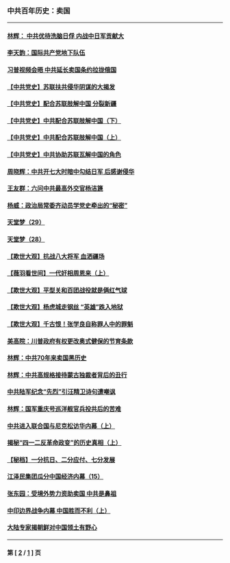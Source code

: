 ### 中共百年历史：卖国
---
#### [林辉： 中共优待洗脑日俘 内战中日军贡献大](../../pages/nf1176117/n13624644.md?09170430) 
#### [李天韵：国际共产党地下队伍](../../pages/nf1176117/n13611808.md?09170430) 
#### [习普视频会晤 中共延长卖国条约拉拢俄国](../../pages/nf1176117/n13060971.md?09170430) 
#### [【中共党史】苏联扶共侵华阴谋的大揭发](../../pages/nf1176117/n13056050.md?09170430) 
#### [【中共党史】配合苏联肢解中国 分裂新疆](../../pages/nf1176117/n13040700.md?09170430) 
#### [【中共党史】中共配合苏联肢解中国（下）](../../pages/nf1176117/n13035660.md?09170430) 
#### [【中共党史】中共配合苏联肢解中国（上）](../../pages/nf1176117/n13030262.md?09170430) 
#### [【中共党史】中共协助苏联瓦解中国的角色](../../pages/nf1176117/n13018109.md?09170430) 
#### [周晓辉：中共开七大时暗中勾结日军 后感谢侵华](../../pages/nf1176117/n12921960.md?09170430) 
#### [王友群：六问中共最高外交官杨洁篪](../../pages/nf1176117/n12836495.md?09170430) 
#### [杨威：政治局常委齐动员学党史牵出的“秘密”](../../pages/nf1176117/n12764642.md?09170430) 
#### [天堂梦（29）](../../pages/nf1176117/n12408465.md?09170430) 
#### [天堂梦（28）](../../pages/nf1176117/n12408309.md?09170430) 
#### [【欺世大观】抗战八大将军 血洒疆场](../../pages/nf1176117/n12357044.md?09170430) 
#### [【薇羽看世间】一代奸相周恩来（上）](../../pages/nf1176117/n12401109.md?09170430) 
#### [【欺世大观】平型关和百团战役就是俩红气球](../../pages/nf1176117/n12359157.md?09170430) 
#### [【欺世大观】杨虎城走钢丝 “英雄”跌入地狱](../../pages/nf1176117/n12358840.md?09170430) 
#### [【欺世大观】千古恨！张学良自称罪人中的罪魁](../../pages/nf1176117/n12358629.md?09170430) 
#### [美高院：川普政府有权更改奥式健保的节育条款](../../pages/nf1176117/n12242171.md?09170430) 
#### [林辉：中共70年来卖国黑历史](../../pages/nf1176117/n11552181.md?09170430) 
#### [林辉：中共高规格接待蒙古独裁者背后的丑行](../../pages/nf1176117/n11225005.md?09170430) 
#### [中共陆军纪念“先烈”引汪精卫诗句遭嘲讽](../../pages/nf1176117/n11153345.md?09170430) 
#### [林辉：国军重庆号巡洋舰官兵投共后的苦难](../../pages/nf1176117/n10997801.md?09170430) 
#### [中共进入联合国与尼克松访华内幕（上）](../../pages/nf1176117/n10138788.md?09170430) 
#### [揭秘“四一二反革命政变”的历史真相（上）](../../pages/nf1176117/n9996650.md?09170430) 
#### [【秘档】一分抗日、二分应付、七分发展](../../pages/nf1176117/n9331484.md?09170430) 
#### [江泽民集团瓜分中国经济内幕（15）](../../pages/nf1176117/n9268584.md?09170430) 
#### [张东园：受境外势力资助卖国 中共是鼻祖](../../pages/nf1176117/n9272480.md?09170430) 
#### [中印边界战争内幕 中国胜而不利（上）](../../pages/nf1176117/n9252458.md?09170430) 
#### [大陆专家揭朝鲜对中国领土有野心](../../pages/nf1176117/n9074056.md?09170430) 

---
#### 第 [ [2](./2.md?09170430) / [1](./1.md?09170430) ] 页
